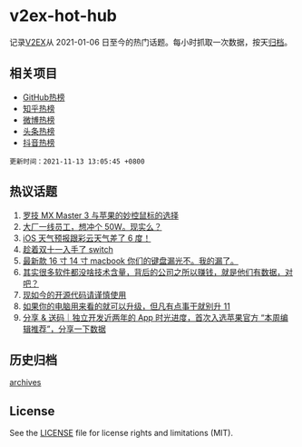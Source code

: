 # v2ex-hot-hub

 记录[V2EX](https://www.v2ex.com/)从 2021-01-06 日至今的热门话题。每小时抓取一次数据，按天[归档](archives)。
 
 ## 相关项目

- [GitHub热榜](https://github.com/snaildev/github-hot-hub)
- [知乎热榜](https://github.com/snaildev/zhihu-hot-hub)
- [微博热榜](https://github.com/snaildev/weibo-hot-hub)
- [头条热榜](https://github.com/snaildev/toutiao-hot-hub)
- [抖音热榜](https://github.com/snaildev/douyin-hot-hub)


 `更新时间：2021-11-13 13:05:45 +0800`

## 热议话题

1. [罗技 MX Master 3 与苹果的妙控鼠标的选择](https://www.v2ex.com/t/814923)
1. [大厂一线员工，想冲个 50W。现实么？](https://www.v2ex.com/t/814981)
1. [iOS 天气预报跟彩云天气差了 6 度！](https://www.v2ex.com/t/814944)
1. [趁着双十一入手了 switch](https://www.v2ex.com/t/814927)
1. [最新款 16 寸 14 寸 macbook 你们的键盘漏光不。我的漏了。](https://www.v2ex.com/t/814968)
1. [其实很多软件都没啥技术含量，背后的公司之所以赚钱，就是他们有数据，对吧？](https://www.v2ex.com/t/814983)
1. [现如今的开源代码请谨慎使用](https://www.v2ex.com/t/815016)
1. [如果你的电脑用来看的就可以升级，但凡有点事干就别升 11](https://www.v2ex.com/t/814994)
1. [分享 & 送码｜独立开发近两年的 App 时光进度，首次入选苹果官方 “本周编辑推荐”，分享一下数据](https://www.v2ex.com/t/814915)

## 历史归档

[archives](archives)

## License

See the [LICENSE](LICENSE) file for license rights and limitations (MIT).
